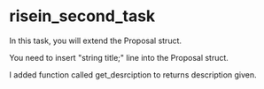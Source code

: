 # risein_second_task
In this task, you will extend the Proposal struct.

You need to insert "string title;" line into the Proposal struct.


I added function called get_desrciption to returns description given.
